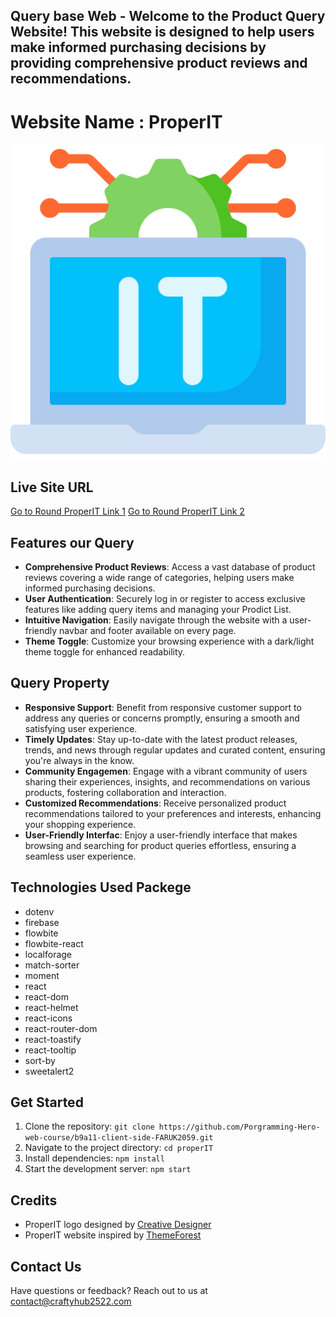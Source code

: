 ## Query base Web - Welcome to the Product Query Website! This website is designed to help users make informed purchasing decisions by providing comprehensive product reviews and recommendations.

# Website Name : ProperIT

![PropIT LOgo](../public/information-technology.png)

## Live Site URL
[Go to Round ProperIT Link 1](https://proper-it-55963.firebaseapp.com)
[Go to Round ProperIT Link 2](https://proper-it-55963.web.app)


## Features our Query
- **Comprehensive Product Reviews**: Access a vast database of product reviews covering a wide range of categories, helping users make informed purchasing decisions.
- **User Authentication**: Securely log in or register to access exclusive features like adding query items and managing your Prodict List.
- **Intuitive Navigation**: Easily navigate through the website with a user-friendly navbar and footer available on every page.
- **Theme Toggle**: Customize your browsing experience with a dark/light theme toggle for enhanced readability.

## Query Property
- **Responsive Support**: Benefit from responsive customer support to address any queries or concerns promptly, ensuring a smooth and satisfying user experience.
- **Timely Updates**: Stay up-to-date with the latest product releases, trends, and news through regular updates and curated content, ensuring you're always in the know.
- **Community Engagemen**:  Engage with a vibrant community of users sharing their experiences, insights, and recommendations on various products, fostering collaboration and interaction.
- **Customized Recommendations**: Receive personalized product recommendations tailored to your preferences and interests, enhancing your shopping experience.
- **User-Friendly Interfac**: Enjoy a user-friendly interface that makes browsing and searching for product queries effortless, ensuring a seamless user experience.

## Technologies Used Packege
- dotenv
- firebase
- flowbite
- flowbite-react
- localforage
- match-sorter
- moment
- react
- react-dom
- react-helmet
- react-icons
- react-router-dom
- react-toastify
- react-tooltip
- sort-by
- sweetalert2

## Get Started
1. Clone the repository: `git clone https://github.com/Porgramming-Hero-web-course/b9a11-client-side-FARUK2059.git`
2. Navigate to the project directory: `cd properIT`
3. Install dependencies: `npm install`
4. Start the development server: `npm start`

## Credits
- ProperIT logo designed by [Creative Designer](developerFaruk.com)
- ProperIT website inspired by [ThemeForest](ProgrammingHero.com)

## Contact Us
Have questions or feedback? Reach out to us at contact@craftyhub2522.com

